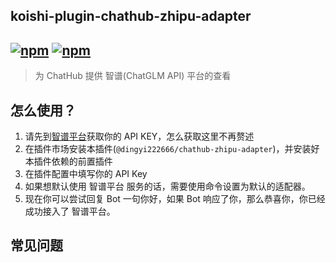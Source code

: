 ## koishi-plugin-chathub-zhipu-adapter

## [![npm](https://img.shields.io/npm/v/@dingyi222666/koishi-plugin-chathub-zhipu-adapter/next)](https://www.npmjs.com/package/@dingyi222666/koishi-plugin-chathub-zhipu) [![npm](https://img.shields.io/npm/dm/@dingyi222666/koishi-plugin-chathub-zhipu-adapter)](https://www.npmjs.com/package/@dingyi222666/koishi-plugin-chathub-zhipu-adapter)

> 为 ChatHub 提供 智谱(ChatGLM API) 平台的查看

## 怎么使用？

1. 请先到[智谱平台](https://open.bigmodel.cn/usercenter/apikeys)获取你的 API KEY，怎么获取这里不再赘述
2. 在插件市场安装本插件(`@dingyi222666/chathub-zhipu-adapter`)，并安装好本插件依赖的前置插件
3. 在插件配置中填写你的 API Key
4. 如果想默认使用 智谱平台 服务的话，需要使用命令设置为默认的适配器。
5. 现在你可以尝试回复 Bot 一句你好，如果 Bot 响应了你，那么恭喜你，你已经成功接入了 智谱平台。

## 常见问题

